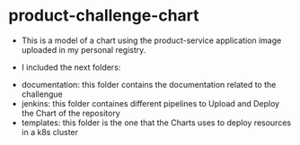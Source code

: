 # product-challenge-chart

- This is a model of a chart using the product-service application image uploaded in my personal registry.

- I included the next folders:
* documentation: this folder contains the documentation related to the challengue
* jenkins: this folder containes different pipelines to Upload and Deploy the Chart of the repository
* templates: this folder is the one that the Charts uses to deploy resources in a k8s cluster

